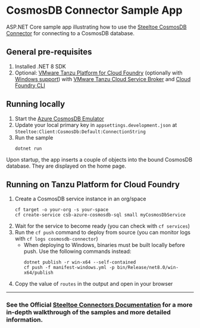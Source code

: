 ﻿# CosmosDB Connector Sample App

ASP.NET Core sample app illustrating how to use the [Steeltoe CosmosDB Connector](https://docs.steeltoe.io/api/v3/connectors/cosmosdb.html)
for connecting to a CosmosDB database.

## General pre-requisites

1. Installed .NET 8 SDK
1. Optional: [VMware Tanzu Platform for Cloud Foundry](https://docs.vmware.com/en/VMware-Tanzu-Application-Service/index.html)
   (optionally with [Windows support](https://docs.vmware.com/en/VMware-Tanzu-Application-Service/6.0/tas-for-vms/concepts-overview.html))
   with [VMware Tanzu Cloud Service Broker](https://docs.vmware.com/en/Cloud-Service-Broker-for-VMware-Tanzu/index.html)
   and [Cloud Foundry CLI](https://docs.cloudfoundry.org/cf-cli/install-go-cli.html)

## Running locally

1. Start the [Azure CosmosDB Emulator](https://learn.microsoft.com/en-us/azure/cosmos-db/how-to-develop-emulator)
1. Update your local primary key in `appsettings.development.json` at `Steeltoe:Client:CosmosDb:Default:ConnectionString`
1. Run the sample
   ```
   dotnet run
   ```

Upon startup, the app inserts a couple of objects into the bound CosmosDB database. They are displayed on the home page.

## Running on Tanzu Platform for Cloud Foundry

1. Create a CosmosDB service instance in an org/space
   ```
   cf target -o your-org -s your-space
   cf create-service csb-azure-cosmosdb-sql small myCosmosDbService
   ```
1. Wait for the service to become ready (you can check with `cf services`)
1. Run the `cf push` command to deploy from source (you can monitor logs with `cf logs cosmosdb-connector`)
   - When deploying to Windows, binaries must be built locally before push. Use the following commands instead:
     ```
     dotnet publish -r win-x64 --self-contained
     cf push -f manifest-windows.yml -p bin/Release/net8.0/win-x64/publish
     ```
1. Copy the value of `routes` in the output and open in your browser

---

### See the Official [Steeltoe Connectors Documentation](https://docs.steeltoe.io/api/v3/connectors/) for a more in-depth walkthrough of the samples and more detailed information.
